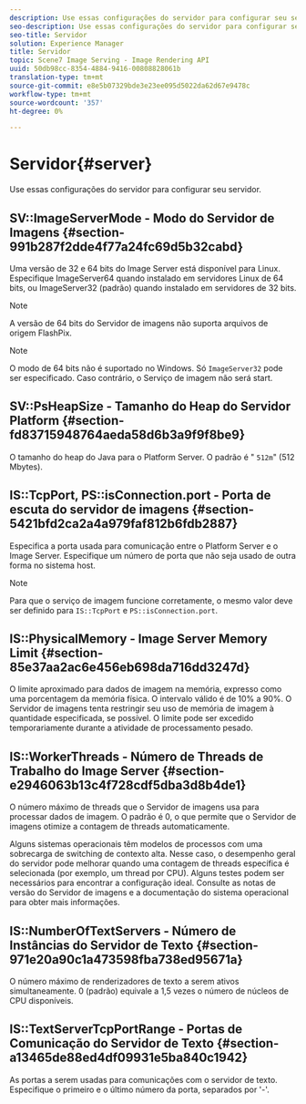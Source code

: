 ```yaml
---
description: Use essas configurações do servidor para configurar seu servidor.
seo-description: Use essas configurações do servidor para configurar seu servidor.
seo-title: Servidor
solution: Experience Manager
title: Servidor
topic: Scene7 Image Serving - Image Rendering API
uuid: 50db98cc-8354-4884-9416-00808828061b
translation-type: tm+mt
source-git-commit: e8e5b07329bde3e23ee095d5022da62d67e9478c
workflow-type: tm+mt
source-wordcount: '357'
ht-degree: 0%

---
```



# Servidor{#server}

Use essas configurações do servidor para configurar seu servidor.

## SV::ImageServerMode - Modo do Servidor de Imagens {#section-991b287f2dde4f77a24fc69d5b32cabd}

Uma versão de 32 e 64 bits do Image Server está disponível para Linux. Especifique ImageServer64 quando instalado em servidores Linux de 64 bits, ou ImageServer32 (padrão) quando instalado em servidores de 32 bits.

>[!NOTE]
>
>A versão de 64 bits do Servidor de imagens não suporta arquivos de origem FlashPix.

>[!NOTE]
>
>O modo de 64 bits não é suportado no Windows. Só `ImageServer32` pode ser especificado. Caso contrário, o Serviço de imagem não será start.

## SV::PsHeapSize - Tamanho do Heap do Servidor Platform {#section-fd83715948764aeda58d6b3a9f9f8be9}

O tamanho do heap do Java para o Platform Server. O padrão é &quot; `512m`&quot; (512 Mbytes).

## IS::TcpPort, PS::isConnection.port - Porta de escuta do servidor de imagens {#section-5421bfd2ca2a4a979faf812b6fdb2887}

Especifica a porta usada para comunicação entre o Platform Server e o Image Server. Especifique um número de porta que não seja usado de outra forma no sistema host.

>[!NOTE]
>
>Para que o serviço de imagem funcione corretamente, o mesmo valor deve ser definido para `IS::TcpPort` e `PS::isConnection.port`.

## IS::PhysicalMemory - Image Server Memory Limit {#section-85e37aa2ac6e456eb698da716dd3247d}

O limite aproximado para dados de imagem na memória, expresso como uma porcentagem da memória física. O intervalo válido é de 10% a 90%. O Servidor de imagens tenta restringir seu uso de memória de imagem à quantidade especificada, se possível. O limite pode ser excedido temporariamente durante a atividade de processamento pesado.

## IS::WorkerThreads - Número de Threads de Trabalho do Image Server {#section-e2946063b13c4f728cdf5dba3d8b4de1}

O número máximo de threads que o Servidor de imagens usa para processar dados de imagem. O padrão é 0, o que permite que o Servidor de imagens otimize a contagem de threads automaticamente.

Alguns sistemas operacionais têm modelos de processos com uma sobrecarga de switching de contexto alta. Nesse caso, o desempenho geral do servidor pode melhorar quando uma contagem de threads específica é selecionada (por exemplo, um thread por CPU). Alguns testes podem ser necessários para encontrar a configuração ideal. Consulte as notas de versão do Servidor de imagens e a documentação do sistema operacional para obter mais informações.

## IS::NumberOfTextServers - Número de Instâncias do Servidor de Texto {#section-971e20a90c1a473598fba738ed95671a}

O número máximo de renderizadores de texto a serem ativos simultaneamente. 0 (padrão) equivale a 1,5 vezes o número de núcleos de CPU disponíveis.

## IS::TextServerTcpPortRange - Portas de Comunicação do Servidor de Texto {#section-a13465de88ed4df09931e5ba840c1942}

As portas a serem usadas para comunicações com o servidor de texto. Especifique o primeiro e o último número da porta, separados por &#39;-&#39;.
